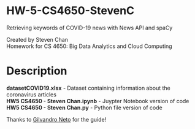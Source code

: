 # HW-5-CS4650-StevenC
Retrieving keywords of COVID-19 news with News API and spaCy

Created by Steven Chan  
Homework for CS 4650: Big Data Analytics and Cloud Computing

# Description
**datasetCOVID19.xlsx** - Dataset containing information about the coronavirus articles  
**HW5 CS4650 - Steven Chan.ipynb** - Juypter Notebook version of code  
**HW5 CS4650 - Steven Chan.py** - Python file version of code

Thanks to [Gilvandro Neto](https://medium.com/analytics-vidhya/extracting-keywords-from-covid-19-news-with-python-13249571d37b) for the guide!
